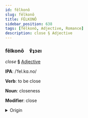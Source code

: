```yaml
---
id: fêlkonô
slug: fêlkonô
title: FÊLKONÔ
sidebar_position: 638
tags: [fêlkonô, Adjective, Romance]
description: close § Adjective
---
```


### fêlkonô&emsp;<span kind="abugida">ɤ͊ʇɔƨı</span>

*close* **§** [Adjective](../../tags/Adjective)

**IPA**: /ˈfel.kɑ.no/

**Verb**: to be close

**Noun**: closeness

**Modifier**: close

<details>
    <summary>Origin</summary>
    Spanish cercano [θeɾˈka.no]<br/>
    <em>Romance Language Family</em>
</details>